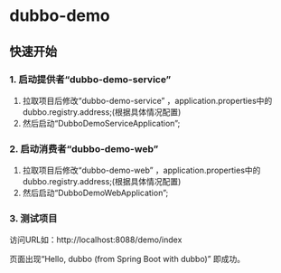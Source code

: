 # dubbo-demo
## 快速开始
### 1. 启动提供者“dubbo-demo-service”
1. 拉取项目后修改“dubbo-demo-service” ，application.properties中的dubbo.registry.address;(根据具体情况配置)
2. 然后启动“DubboDemoServiceApplication”;

### 2. 启动消费者“dubbo-demo-web”
1. 拉取项目后修改“dubbo-demo-web” ，application.properties中的dubbo.registry.address;(根据具体情况配置)
2. 然后启动“DubboDemoWebApplication”;

### 3. 测试项目
访问URL如：http://localhost:8088/demo/index

页面出现“Hello, dubbo (from Spring Boot with dubbo)” 即成功。
